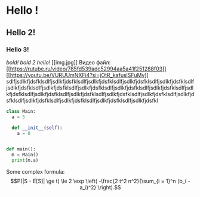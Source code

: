 # Hello !
## Hello 2!
### Hello 3!
*bold!*
*bold 2 hello!*
[[img.jpg]]
Видео файл:
[[https://rutube.ru/video/785fd539adc52994aa5a41f251288f03]]
[[https://youtu.be/VURUUmNXFi4?si=jOtR_kafuslSFuMv]]
sdlfjsdlkfjdsfklsdlfjsdlkfjdsfklsdlfjsdlkfjdsfklsdlfjsdlkfjdsfklsdlfjsdlkfjdsfklsdlfjsdlkfjdsfklsdlfjsdlkfjdsfklsdlfjsdlkfjdsfklsdlfjsdlkfjdsfklsdlfjsdlkfjdsfklsdlfjsdlkfjdsfklsdlfjsdlkfjdsfklsdlfjsdlkfjdsfklsdlfjsdlkfjdsfklsdlfjsdlkfjdsfklsdlfjsdlkfjdsfklsdlfjsdlkfjdsfklsdlfjsdlkfjdsfklsdlfjsdlkfjdsfklsdlfjsdlkfjdsfkl

```py
class Main:
  a = 5

  def __init__(self):
    a = 8


def main():
  m = Main()
  print(m.a)
```

Some complex formula: $$P(|S - E[S]| \ge t) \le 2 \exp \left( -\frac{2 t^2 n^2}{\sum_{i = 1}^n (b_i - a_i)^2} \right).$$